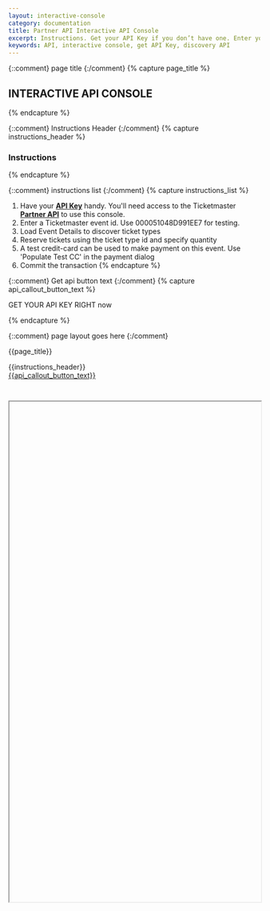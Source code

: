 ```yaml
---
layout: interactive-console
category: documentation
title: Partner API Interactive API Console
excerpt: Instructions. Get your API Key if you don’t have one. Enter your API Key. Log in with your credentials to authenticate.
keywords: API, interactive console, get API Key, discovery API
---
```


{::comment}
page title
{:/comment}
{% capture page_title %}

## INTERACTIVE API CONSOLE

{% endcapture %}

{::comment}
Instructions Header
{:/comment}
{% capture instructions_header %}

### Instructions

{% endcapture %}

{::comment}
instructions list
{:/comment}
{% capture instructions_list %}
1. Have your **[API Key](https://developer-acct.ticketmaster.com/user/login)** handy. You'll need access to the Ticketmaster **[Partner API](/products-and-docs/apis/partner)** to use this console.
2. Enter a Ticketmaster event id. Use 000051048D991EE7 for testing.
3. Load Event Details to discover ticket types
4. Reserve tickets using the ticket type id and specify quantity
5. A test credit-card can be used to make payment on this event.  Use 'Populate Test CC' in the payment dialog
6. Commit the transaction
{% endcapture %}

{::comment}
Get api button text
{:/comment}
{% capture api_callout_button_text %}

GET YOUR API KEY RIGHT now

{% endcapture %}

{::comment}
page layout goes here
{:/comment}

{{page_title}}

<div id="pantheon-api-key" class="pantheon-api-key" style="display: none;">
  Your API Key/Custom Token: <span id="copy-clip"></span>
  <div class="copy-btn" rel="tooltip" data-placement="top" data-original-title="Copy to Clipboard" data-clipboard-text=""></div>
</div>
<div id="instructions-header" class="double-margin-top" markdown="1">
<span class="instructions-chevron pull-left" markdown="1"></span>
{{instructions_header}}
</div>

<div id="console-instructions" markdown="1" style="display: none;">
{{instructions_list}}
</div>

<div id="get-key-callout">
<a href="https://developer-acct.ticketmaster.com/user/login" class="tm-btn tm-btn-transparent" markdown="1">
{{api_callout_button_text}}
</a>
</div>

<script>

    function checkApiCookie() {
        var userApiKey;
        var apiKeys = JSON.parse("[" + window.atob(getCookie("tk-api-key")) + "]"); //decode and convert string to array
        if (getCookie("tk-api-key") === "") {return null}
        if (apiKeys != "") {
            userApiKey = apiKeys[apiKeys.length-1];
            userApiKey = userApiKey[userApiKey.length-1];
        }
        return userApiKey;
    }

    //get Cookie by name
    function getCookie(cname) {
        var name = cname + "=";
        var ca = document.cookie.split(';');
        for(var i = 0; i <ca.length; i++) {
            var c = ca[i];
            while (c.charAt(0)==' ') {
                c = c.substring(1);
            }
            if (c.indexOf(name) == 0) {
                return c.substring(name.length,c.length);
            }
        }
        return "";
    }

    $(document).ready(function(){
        var apiKey = checkApiCookie();
        if( apiKey == null ) {
            apiKey = '';
        }

        $('#console-iframe').attr('src', 'https://partner-onboarding.tmdc.us/eventTestingTool?key=' + apiKey + '#eventId=000051048D991EE7');
    });

</script>

<iframe name="foo" id="console-iframe" src="" width="100%" height="1000" scrolling="yes" style="margin-top: 3em;"></iframe>
